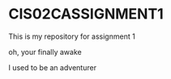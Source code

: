 # CIS02CASSIGNMENT1
This is my repository for assignment 1 

oh, your finally awake

I used to be an adventurer